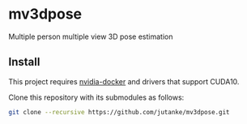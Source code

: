# mv3dpose
Multiple person multiple view 3D pose estimation

## Install

This project requires [nvidia-docker](https://github.com/NVIDIA/nvidia-docker) and drivers that support CUDA10.

Clone this repository with its submodules as follows:
```bash
git clone --recursive https://github.com/jutanke/mv3dpose.git
```
